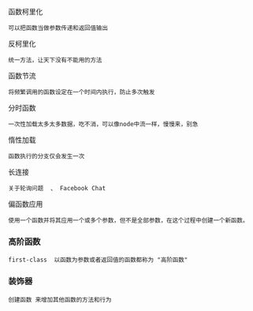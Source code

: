 
函数柯里化

    可以把函数当做参数传递和返回值输出

反柯里化

    统一方法，让天下没有不能用的方法

函数节流

    将频繁调用的函数设定在一个时间内执行，防止多次触发

分时函数

    一次性加载太多太多数据，吃不消，可以像node中流一样，慢慢来，别急

惰性加载

    函数执行的分支仅会发生一次

长连接

    关于轮询问题  、 Facebook Chat

偏函数应用

    使用一个函数并将其应用一个或多个参数，但不是全部参数，在这个过程中创建一个新函数。

###  高阶函数

    first-class  以函数为参数或者返回值的函数都称为 "高阶函数"

### 装饰器

    创建函数 来增加其他函数的方法和行为
